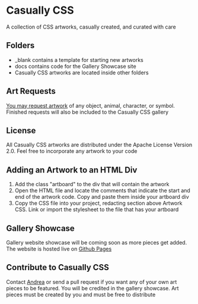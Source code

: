 # Casually CSS
A collection of CSS artworks, casually created, and curated with care

## Folders
- _blank contains a template for starting new artworks
- docs contains code for the Gallery Showcase site
- Casually CSS artworks are located inside other folders

## Art Requests
[You may request artwork](https://github.com/andreaabellera/Casually-CSS/issues/1) of any object, animal, character, or symbol. Finished requests will also be included to the Casually CSS gallery

## License
All Casually CSS artworks are distributed under the Apache License Version 2.0. Feel free to incorporate any artwork to your code

## Adding an Artwork to an HTML Div 
1. Add the class "artboard" to the div that will contain the artwork
2. Open the HTML file and locate the comments that indicate the start and end of the artwork code. Copy and paste them inside your artboard div
3. Copy the CSS file into your project, redacting section above Artwork CSS. Link or import the stylesheet to the file that has your artboard

## Gallery Showcase
Gallery website showcase will be coming soon as more pieces get added. The website is hosted live on [Github Pages](https://andreaabellera.github.io/Casually-CSS/)

## Contribute to Casually CSS
Contact [Andrea](https://github.com/andreaabellera) or send a pull request if you want any of your own art pieces to be featured. You will be credited in the gallery showcase. Art pieces must be created by you and must be free to distribute
